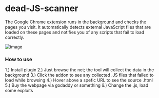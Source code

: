 # dead-JS-scanner
The Google Chrome extension runs in the background and checks the pages you visit. It automatically detects external JavaScript files that are loaded on these pages and notifies you of any scripts that fail to load correctly.

![image](https://github.com/ratcode404/dead-JS-scanner/assets/89196953/4f814f59-0c9d-4875-8ed5-da4ae07e0271)

### How to use
1.) Install plugin
2.) Just browse the net; the tool will collect the data in the background
3.) Click the addon to see any collected .JS files that failed to load while browsing
4.) Hover above a spefic URL to see the source .html
5.) Buy the webpage via godaddy or something
6.) Change the .js, load some exploits
